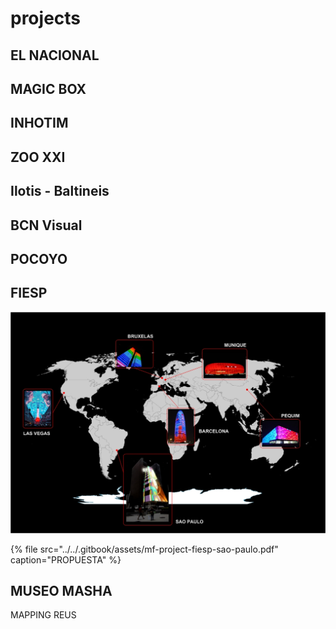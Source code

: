 # projects

## EL NACIONAL

## MAGIC BOX

## INHOTIM

## ZOO XXI



## Ilotis - Baltineis



## BCN Visual

## POCOYO

## FIESP

![](../../.gitbook/assets/mf-project-fiesp-sao-paulo.jpg)

{% file src="../../.gitbook/assets/mf-project-fiesp-sao-paulo.pdf" caption="PROPUESTA" %}

## MUSEO MASHA

MAPPING REUS









